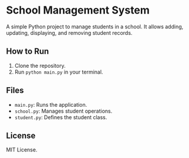 # School Management System

A simple Python project to manage students in a school. It allows adding, updating, displaying, and removing student records.

## How to Run
1. Clone the repository.
2. Run `python main.py` in your terminal.

## Files
- `main.py`: Runs the application.
- `school.py`: Manages student operations.
- `student.py`: Defines the student class.

## License
MIT License.

